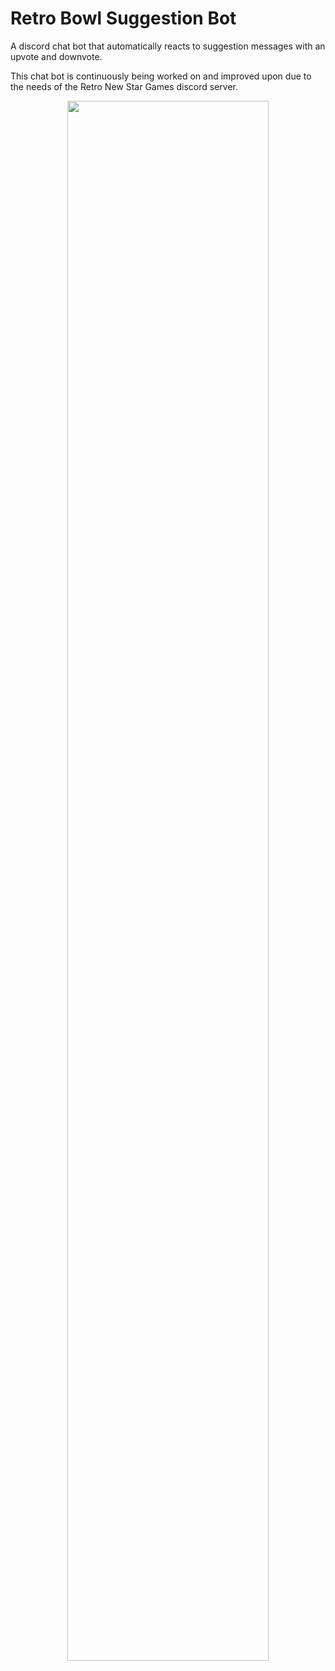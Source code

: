 # Retro Bowl Suggestion Bot
A discord chat bot that automatically reacts to suggestion messages with an upvote and downvote.

This chat bot is continuously being worked on and improved upon due to the needs of the Retro New Star Games discord server.

<p align="center">
<img src="https://media.giphy.com/media/a6DB2HcRVD0Cw5tw1M/giphy.gif" width="80%"></p>
